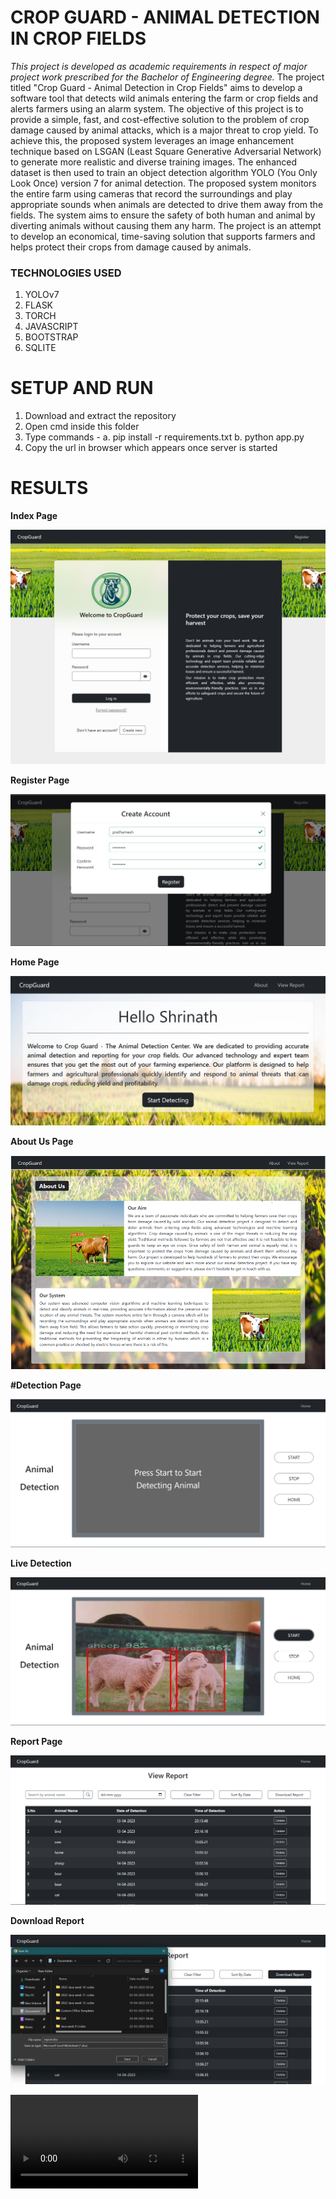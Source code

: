 # CROP GUARD - ANIMAL DETECTION IN CROP FIELDS
*This project is developed as academic requirements in respect of major project work prescribed for the Bachelor of Engineering degree.*
The project titled "Crop Guard - Animal Detection in Crop Fields" aims to develop a software tool that detects wild animals entering the farm or crop fields and alerts farmers using an alarm system. The objective of this project is to provide a simple, fast, and cost-effective solution to the problem of crop damage caused by animal attacks, which is a major threat to crop yield. To achieve this, the proposed system leverages an image enhancement technique based on LSGAN (Least Square Generative Adversarial Network) to generate more realistic and diverse training images. The enhanced dataset is then used to train an object detection algorithm YOLO (You Only Look Once) version 7 for animal detection. The proposed system monitors the entire farm using cameras that record the surroundings and play appropriate sounds when animals are detected to drive them away from the fields. The system aims to ensure the safety of both human and animal by diverting animals without causing them any harm. The project is an attempt to develop an economical, time-saving solution that supports farmers and helps protect their crops from damage caused by animals.


### TECHNOLOGIES USED
1. YOLOv7
2. FLASK
3. TORCH
4. JAVASCRIPT
5. BOOTSTRAP
6. SQLITE


# SETUP AND RUN
1. Download and extract the repository
1. Open cmd inside this folder
2. Type commands - 
	a. pip install -r requirements.txt
	b. python app.py
3. Copy the url in browser which appears once server is started


# RESULTS
**Index Page**

![Index Page](output/IndexPage.png)


**Register Page**

![Register Page](output/RegisterPage.png)


**Home Page**

![Home Page](output/HomePage.png)


**About Us Page**

![About Us Page](output/AboutUs.png)


**#Detection Page**

![Detection Page](output/DetectPage.png)


**Live Detection**

![Live Detection](output/DetectAnimal.png)


**Report Page**

![Report Page](output/ReportPage.png)


**Download Report**

![Download Report](output/Download_report.png)


![ViewWebsiteVideo](output/Crop%20Guard%20Website.mp4)
